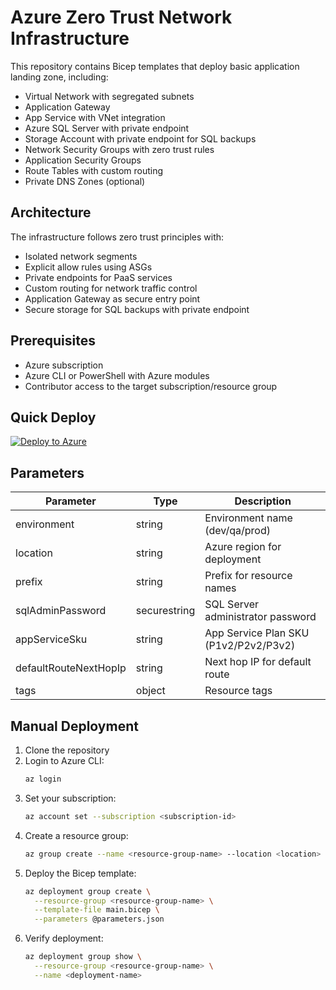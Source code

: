 # Azure Zero Trust Network Infrastructure

This repository contains Bicep templates that deploy basic application landing zone, including:

- Virtual Network with segregated subnets
- Application Gateway
- App Service with VNet integration
- Azure SQL Server with private endpoint
- Storage Account with private endpoint for SQL backups
- Network Security Groups with zero trust rules
- Application Security Groups
- Route Tables with custom routing
- Private DNS Zones (optional)

## Architecture

The infrastructure follows zero trust principles with:
- Isolated network segments
- Explicit allow rules using ASGs
- Private endpoints for PaaS services
- Custom routing for network traffic control
- Application Gateway as secure entry point
- Secure storage for SQL backups with private endpoint

## Prerequisites

- Azure subscription
- Azure CLI or PowerShell with Azure modules
- Contributor access to the target subscription/resource group

## Quick Deploy

[![Deploy to Azure](https://aka.ms/deploytoazurebutton)](https://portal.azure.com/#create/Microsoft.Template/uri/https%3A%2F%2Fraw.githubusercontent.com%2FYOURNAME%2FREPONAME%2Fmain%2Fmain.json)

## Parameters

| Parameter | Type | Description |
|-----------|------|-------------|
| environment | string | Environment name (dev/qa/prod) |
| location | string | Azure region for deployment |
| prefix | string | Prefix for resource names |
| sqlAdminPassword | securestring | SQL Server administrator password |
| appServiceSku | string | App Service Plan SKU (P1v2/P2v2/P3v2) |
| defaultRouteNextHopIp | string | Next hop IP for default route |
| tags | object | Resource tags |

## Manual Deployment

1. Clone the repository
2. Login to Azure CLI:
   ```bash
   az login
   ```
3. Set your subscription:
   ```bash
   az account set --subscription <subscription-id>
   ```
4. Create a resource group:
   ```bash
   az group create --name <resource-group-name> --location <location>
   ```
5. Deploy the Bicep template:
   ```bash
   az deployment group create \
     --resource-group <resource-group-name> \
     --template-file main.bicep \
     --parameters @parameters.json
   ```
6. Verify deployment:
   ```bash
   az deployment group show \
     --resource-group <resource-group-name> \
     --name <deployment-name>
   ```
